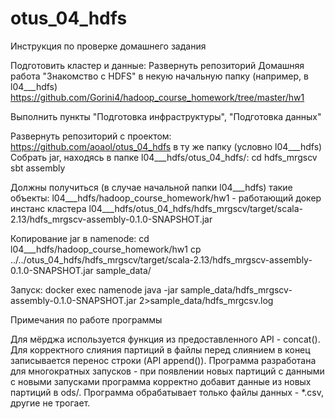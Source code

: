 # otus_04_hdfs

Инструкция по проверке домашнего задания

Подготовить кластер и данные: 
Развернуть репозиторий Домашняя работа "Знакомство с HDFS" в некую начальную папку (например, в l04___hdfs)
  https://github.com/Gorini4/hadoop_course_homework/tree/master/hw1

Выполнить пункты "Подготовка инфраструктуры", "Подготовка данных"

Развернуть репозиторий с проектом: https://github.com/aoaol/otus_04_hdfs в ту же папку (условно l04___hdfs)
Собрать jar, находясь в папке l04___hdfs/otus_04_hdfs/:
cd hdfs_mrgscv
sbt assembly

Должны получиться (в случае начальной папки l04___hdfs) такие объекты:
   l04___hdfs/hadoop_course_homework/hw1   - работающий докер инстанс кластера
   l04___hdfs/otus_04_hdfs/hdfs_mrgscv/target/scala-2.13/hdfs_mrgscv-assembly-0.1.0-SNAPSHOT.jar

   Копирование jar в namenode:
   cd l04___hdfs/hadoop_course_homework/hw1
   cp ../../otus_04_hdfs/hdfs_mrgscv/target/scala-2.13/hdfs_mrgscv-assembly-0.1.0-SNAPSHOT.jar sample_data/

   Запуск:
   docker exec namenode java -jar sample_data/hdfs_mrgscv-assembly-0.1.0-SNAPSHOT.jar 2>sample_data/hdfs_mrgcsv.log


Примечания по работе программы

Для мёрджа используется функция из предоставленного API - concat(). Для корректного слияния партиций в файлы перед слиянием в конец записывается перенос строки (API append()). Программа разработана для многократных запусков - при появлении новых партиций с данными с новыми запусками программа корректно добавит данные из новых партиций в ods/. Программа обрабатывает только файлы данных - *.csv, другие не трогает.